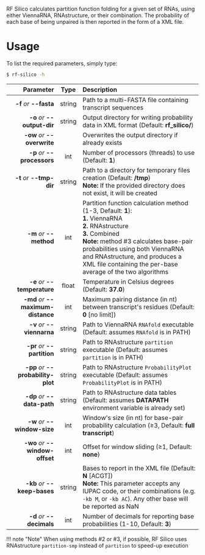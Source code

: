 RF Silico calculates partition function folding for a given set of RNAs, using either ViennaRNA, RNAstructure, or their combination. The probability of each base of being unpaired is then reported in the form of a XML file.<br/>

# Usage
To list the required parameters, simply type:

```bash
$ rf-silico -h
```

Parameter         | Type | Description
----------------: | :--: |:------------
__-f__ *or* __--fasta__ | string | Path to a multi-FASTA file containing transcript sequences
__-o__ *or* __--output-dir__ | string | Output directory for writing probability data in XML format (Default: __rf_silico/__)
__-ow__ *or* __--overwrite__ | | Overwrites the output directory if already exists
__-p__ *or* __--processors__ | int | Number of processors (threads) to use (Default: __1__)
__-t__ *or* __--tmp-dir__ | string | Path to a directory for temporary files creation (Default: __/tmp__)<br/>__Note:__ If the provided directory does not exist, it will be created
__-m__ *or* __--method__ | int | Partition function calculation method (1-3, Default: __1__):<br/>__1.__ ViennaRNA <br/>__2.__ RNAstructure <br/>__3.__ Combined<br/>__Note:__ method #3 calculates base-pair probabilities using both ViennaRNA and RNAstructure, and produces a XML file containing the per-base average of the two algorithms
__-e__ *or* __--temperature__ | float | Temperature in Celsius degrees (Default: __37.0__)
__-md__ *or* __--maximum-distance__ | int | Maximum pairing distance (in nt) between transcript's residues (Default: __0__ [no limit])
__-v__ *or* __--viennarna__ | string | Path to ViennaRNA ``RNAfold`` executable (Default: assumes ``RNAfold`` is in PATH)
__-pr__ *or* __--partition__ | string | Path to RNAstructure ``partition`` executable (Default: assumes ``partition`` is in PATH)
__-pp__ *or* __--probability-plot__ | string | Path to RNAstructure ``ProbabilityPlot`` executable (Default: assumes ``ProbabilityPlot`` is in PATH)
__-dp__ *or* __--data-path__ | string | Path to RNAstructure data tables (Default: assumes __DATAPATH__ environment variable is already set)
__-w__ *or* __--window-size__ | int | Window's size (in nt) for base-pair probability calculation (&ge;3, Default: __full transcript__)
__-wo__ *or* __--window-offset__ | int | Offset for window sliding (&ge;1, Default: __none__)
__-kb__ *or* __--keep-bases__ | string | Bases to report in the XML file (Default: __N__ [ACGT])<br/>__Note:__ This parameter accepts any IUPAC code, or their combinations (e.g. ``-kb M``, or ``-kb AC``). Any other base will be reported as NaN
__-d__ *or* __--decimals__ | int | Number of decimals for reporting base probabilities (1-10, Default: __3__)

!!! note "Note"
    When using methods #2 or #3, if possible, RF Silico uses RNAstructure ``partition-smp`` instead of ``partition`` to speed-up execution